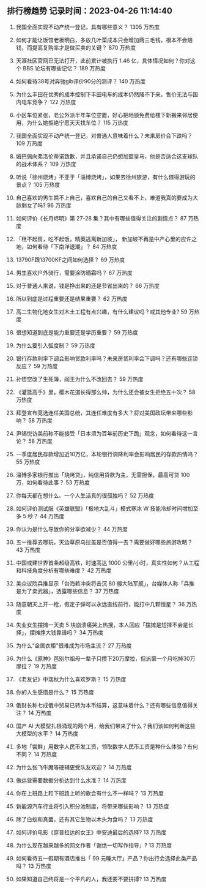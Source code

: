 
## 排行榜趋势 记录时间：2023-04-26 11:14:40
  
  1. 我国全面实现不动产统一登记，具有哪些意义？ 1305 万热度
    
  2. 如何才能让饭馆老板明白，多放几叶菜成本只会增加两三毛钱，根本不会赔钱，而提高复购率才是做买卖的关键？ 870 万热度
    
  3. 天涯社区官网已无法打开，此前累计被执行 1.46 亿，具体情况如何？你对这个 BBS 论坛有哪些记忆？ 189 万热度
    
  4. 如何看待38号对奔驰glb评价90分的测评？ 140 万热度
    
  5. 为什么丰田在优秀的成本控制下丰田电车的成本仍然降不下来，售价无法与国内电车竞争？ 122 万热度
    
  6. 小区车位紧张，老公外派半年车位空置，好心把地锁免费给楼下新搬来邻居使用，为什么她拒绝宁愿天天找车位？ 115 万热度
    
  7. 我国全面实现不动产统一登记，对普通人意味着什么？未来房价会下跌吗？ 109 万热度
    
  8. 姆巴佩向弗洛伦蒂诺致歉，并且承诺自己仍想加盟皇马，他是否适合这支球队的战术体系？ 109 万热度
    
  9. 听说「徐州烧烤」不亚于「淄博烧烤」，如果去徐州旅游，有什么值得游玩的景点？ 105 万热度
    
  10. 自己喜欢的男生瞧不上自己，喜欢自己的自己又看不上，难道我真的要成为大龄剩女了吗? 96 万热度
    
  11. 如何评价《长月烬明》第 27-28 集？其中有哪些值得关注的剧情点？ 87 万热度
    
  12. 「租不起房，吃不起饭，精英逃离新加坡」， 新加坡不再是中产心里的应许之地，如何看待「下南洋退潮」？ 84 万热度
    
  13. 13790F跟13700KF之间如何选择？ 69 万热度
    
  14. 男生喜欢户外骑行，需要涂防晒霜吗？ 67 万热度
    
  15. 对于普通人来说，钱是挣出来的还是节省出来的？ 66 万热度
    
  16. 所以到底是过程重要还是结果重要？ 62 万热度
    
  17. 高二生物化地女生对木土工程有点兴趣，有什么建议吗？或其他专业? 59 万热度
    
  18. 很想知道到底是能力重要还是学历重要？ 59 万热度
    
  19. 为什么要引入弧度制？ 59 万热度
    
  20. 银行存款利率下调会影响贷款利率吗？未来房贷利率会下调吗？还有哪些连锁反应？ 59 万热度
    
  21. 孙悟空改了生死簿，阎王为什么不改回去？ 59 万热度
    
  22. 《灌篮高手》里，樱木花道长得那么帅，为什么还会被女生拒绝五十次？ 58 万热度
    
  23. 拜登宣布竞选连任美国总统，其连任难度有多大？将对美国政坛带来哪些影响？ 58 万热度
    
  24. 尹锡悦访美前称不能接受「日本须为百年前历史下跪」观念，如何看待这一言论？ 58 万热度
    
  25. 一季度居民存款增加近10万亿，本轮银行调降利率会影响居民的存款热情吗？ 55 万热度
    
  26. 淄博多家银行推出「烧烤贷」，纯信用贷款为主，无需担保，最高可贷 100 万，如何看待此事？ 53 万热度
    
  27. 你每天都在想什么、一个人生活真的很孤独吗？ 52 万热度
    
  28. 如何评价测试服《英雄联盟》「极地大乱斗」模式寒冰 W 技能冷却时间增加至多 5 秒？ 44 万热度
    
  29. 你认为是什么导致你的分享欲减少？ 44 万热度
    
  30. 五一推荐去哪玩，天边草原乌拉盖是否值得一去？需要做好哪些旅游攻略？ 43 万热度
    
  31. 中国或建世界首条超级高铁，时速高达 1000 公里/小时，真实性如何？从工程和科技角度分析有哪些难度？ 42 万热度
    
  32. 美众议院兵推显示「台海若冲突将击沉 80 艘大陆军舰」，台媒体人称「兵推是为了卖武器」，透露哪些信息？ 37 万热度
    
  33. 随意朝天上开一枪，假定子弹可以永远直线前行，能打中几颗恒星？ 36 万热度
    
  34. 失业女生摆摊一天卖 5 块崩溃痛哭上热搜，本人回应「摆摊是短择不会是长择」，摆摊挣大钱靠谱吗？ 34 万热度
    
  35. 为什么“金属衣柜”很难成为市场主流？ 27 万热度
    
  36. 为什么《原神》芭别尔祖母一辈子只攒下20万摩拉，但派蒙一个月吃掉30万摩拉？ 19 万热度
    
  37. 《老友记》中瑞秋为什么喜欢罗斯？ 15 万热度
    
  38. 你的人生感悟是什么？ 15 万热度
    
  39. 俄财长称七成俄中贸易已转为本币结算，这意味着什么？还有哪些信息值得关注？ 14 万热度
    
  40. 国产 AI 大模型扎根涌现的两个月，给我们带来了什么？我们该如何判断这些大模型的水平？ 14 万热度
    
  41. 多地「尝鲜」用数字人民币发工资，领取数字人民币工资是种什么体验？有何不同？ 14 万热度
    
  42. 为什么张飞牛魔等硬辅更受队友欢迎？ 14 万热度
    
  43. 做运营需要数据分析达到什么水准？ 14 万热度
    
  44. 你在上班路上和下班路上听的歌会有什么不一样吗？ 13 万热度
    
  45. 新能源汽车行业将引入积分池制度，将带来哪些影响？ 13 万热度
    
  46. 除了白蚁和真菌，还有其它生物以木头为食吗？ 13 万热度
    
  47. 如何评价电影《穿普拉达的女王》中安迪最后的选择? 13 万热度
    
  48. 为什么现在越来越多的网文作者「谢绝一切写作指导」? 13 万热度
    
  49. 如何看待五一假期有酒店推出「 99 元睡大厅」产品？你出行会选择此类产品吗？ 13 万热度
    
  50. 如果知道自己终将是一个平凡的人，我还要不要拼搏? 13 万热度
    